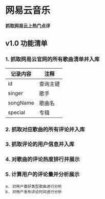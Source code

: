 # 网易云音乐
**抓取网易云上热门点评**
## v1.0 功能清单
### 1. 抓取网易云官网的所有歌曲清单并入库
|记录内容|注释|
|---|---|
|id|查询主键|
|singer|歌手|
|songName|歌曲名|
|special|专辑|
### 2. 抓取对应歌曲的所有评论并入库
### 3. 抓取评论的用户信息并入库
### 4. 对歌曲的评论热度排行并展示
### 5. 计算用户的评论量并分析展示
```
a. 对用户喜好类型歌曲进行分析
b. 对用户发布评论时间进行分析
```
